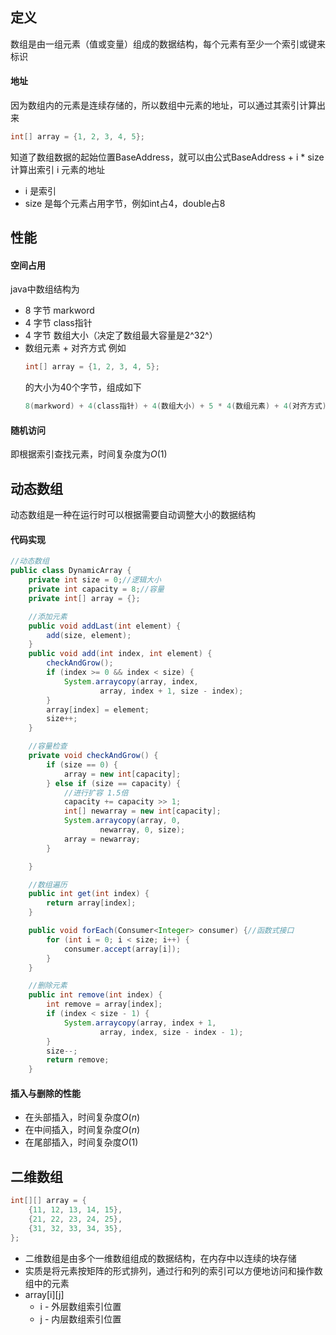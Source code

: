 ## 定义
数组是由一组元素（值或变量）组成的数据结构，每个元素有至少一个索引或键来标识
#### 地址
因为数组内的元素是连续存储的，所以数组中元素的地址，可以通过其索引计算出来
```java
int[] array = {1, 2, 3, 4, 5};
```
知道了数组数据的起始位置BaseAddress，就可以由公式BaseAddress + i * size计算出索引 i 元素的地址
* i 是索引
* size 是每个元素占用字节，例如int占4，double占8
## 性能
#### 空间占用
java中数组结构为
* 8 字节 markword
* 4 字节 class指针
* 4 字节 数组大小（决定了数组最大容量是2^32^）
* 数组元素 + 对齐方式
  例如
  ```java
  int[] array = {1, 2, 3, 4, 5};
  ```
  的大小为40个字节，组成如下
  ```java
  8(markword) + 4(class指针) + 4(数组大小) + 5 * 4(数组元素) + 4(对齐方式)
  ```
#### 随机访问
即根据索引查找元素，时间复杂度为$O(1)$
## 动态数组
动态数组是一种在运行时可以根据需要自动调整大小的数据结构
#### 代码实现
```java
//动态数组
public class DynamicArray {
    private int size = 0;//逻辑大小
    private int capacity = 8;//容量
    private int[] array = {};

    //添加元素
    public void addLast(int element) {
        add(size, element);
    }
    public void add(int index, int element) {
        checkAndGrow();
        if (index >= 0 && index < size) {
            System.arraycopy(array, index,
                    array, index + 1, size - index);
        }
        array[index] = element;
        size++;
    }

    //容量检查
    private void checkAndGrow() {
        if (size == 0) {
            array = new int[capacity];
        } else if (size == capacity) {
            //进行扩容 1.5倍
            capacity += capacity >> 1;
            int[] newarray = new int[capacity];
            System.arraycopy(array, 0,
                    newarray, 0, size);
            array = newarray;
        }

    }

    //数组遍历
    public int get(int index) {
        return array[index];
    }

    public void forEach(Consumer<Integer> consumer) {//函数式接口
        for (int i = 0; i < size; i++) {
            consumer.accept(array[i]);
        }
    }

    //删除元素
    public int remove(int index) {
        int remove = array[index];
        if (index < size - 1) {
            System.arraycopy(array, index + 1,
                    array, index, size - index - 1);
        }
        size--;
        return remove;
    }
```
#### 插入与删除的性能
* 在头部插入，时间复杂度$O(n)$
* 在中间插入，时间复杂度$O(n)$
* 在尾部插入，时间复杂度$O(1)$
## 二维数组
```java
int[][] array = {
    {11, 12, 13, 14, 15},
    {21, 22, 23, 24, 25},
    {31, 32, 33, 34, 35},
};
```
* 二维数组是由多个一维数组组成的数据结构，在内存中以连续的块存储
* 实质是将元素按矩阵的形式排列，通过行和列的索引可以方便地访问和操作数组中的元素
* array[i][j]
  * i - 外层数组索引位置
  * j - 内层数组索引位置
